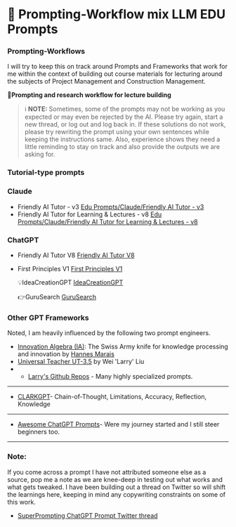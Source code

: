<p align="center"><h1>🧠 Prompting-Workflow mix LLM EDU Prompts</h1></p>

### Prompting-Workflows
I will try to keep this on track around Prompts and Frameworks that work for me within the context of building out course materials for lecturing around the subjects of Project Management and Construction Management. 

📖**Prompting and research workflow for lecture building**


> ℹ️ **NOTE:** Sometimes, some of the prompts may not be working as you expected or may even be rejected by the AI. Please try again, start a new thread, or log out and log back in. If these solutions do not work, please try rewriting the prompt using your own sentences while keeping the instructions same. Also, experience shows they need a little reminding to stay on track and also provide the outputs we are asking for. 

### Tutorial-type prompts
### Claude 
- Friendly AI Tutor - v3 [Edu Prompts/Claude/Friendly AI Tutor - v3](https://github.com/dgcruzing/Prompting-Workflow/blob/main/Edu%20Prompts/Claude/Friendly%20AI%20Tutor%20-%20v3)
- Friendly AI Tutor for Learning & Lectures - v8 [Edu Prompts/Claude/Friendly AI Tutor for Learning & Lectures - v8](https://github.com/dgcruzing/Prompting-Workflow/blob/main/Edu%20Prompts/Claude/Friendly%20AI%20Tutor%20for%20Learning%20%26%20Lectures%20-%20v8)

### ChatGPT
- Friendly AI Tutor V8 [Friendly AI Tutor V8](https://github.com/dgcruzing/Prompting-Workflow/blob/main/Edu%20Prompts/ChatGPT/Friendly%20AI%20Tutor%20V8)
- First Principles V1 [First Principles V1](https://github.com/dgcruzing/Prompting-Workflow/blob/main/Edu%20Prompts/ChatGPT/First%20Principles%20V1)

  💡IdeaCreationGPT [IdeaCreationGPT](https://github.com/dgcruzing/Prompting-Workflow/blob/main/Edu%20Prompts/ChatGPT/IdeaCreationGPT)
 
   👉GuruSearch [GuruSearch](https://github.com/dgcruzing/Prompting-Workflow/blob/main/Edu%20Prompts/ChatGPT/GuruSearch)

### Other GPT Frameworks
Noted, I am heavily influenced by the following two prompt engineers. 

- [Innovation Algebra (IA)](https://github.com/hannes-marais/innovation-algebra): The Swiss Army knife for knowledge processing and innovation by [Hannes Marais](https://twitter.com/HiDeeeps)
- [Universal Teacher UT-3.5](https://chat.openai.com/share/20ca5968-13ea-4b70-b58c-3ecd4682820e) by Wei 'Larry' Liu
- * [Larry's Github Repos](https://github.com/1arry1iu) - Many highly specialized prompts.
---------------
- [CLARKGPT](https://github.com/jconorgrogan/CLARKGPT)- Chain-of-Thought, Limitations, Accuracy, Reflection, Knowledge
----------------
- [Awesome ChatGPT Prompts](https://github.com/f/awesome-chatgpt-prompts)- Were my journey started and I still steer beginners too. 
----------
### Note: 
If you come across a prompt I have not attributed someone else as a source, pop me a note as we are knee-deep in testing out what works and what gets tweaked. 
I have been building out a thread on Twitter so will shift the learnings here, keeping in mind any copywriting constraints on some of this work. 
- [SuperPrompting ChatGPT Prompt Twitter thread](https://twitter.com/advancedcskills/status/1652312454003822594?s=20)
